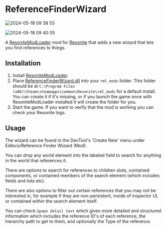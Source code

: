 # ReferenceFinderWizard

![2024-05-18 09 38 53](https://github.com/Nytra/ResoniteReferenceFinderWizard/assets/14206961/67b351d5-2639-495b-b79d-923b45d2744e)

![2024-05-18 09 40 05](https://github.com/Nytra/ResoniteReferenceFinderWizard/assets/14206961/086d96e4-a927-44f5-89f0-f5e3ad38b5c8)

A [ResoniteModLoader](https://github.com/resonite-modding-group/ResoniteModLoader) mod for [Resonite](https://resonite.com/) that adds a new wizard that lets you find references to things.

## Installation
1. Install [ResoniteModLoader](https://github.com/resonite-modding-group/ResoniteModLoader).
2. Place [ReferenceFinderWizard.dll](https://github.com/Nytra/ResoniteReferenceFinderWizard/releases/latest/download/ReferenceFinderWizard.dll) into your `rml_mods` folder. This folder should be at `C:\Program Files (x86)\Steam\steamapps\common\Resonite\rml_mods` for a default install. You can create it if it's missing, or if you launch the game once with ResoniteModLoader installed it will create the folder for you.
3. Start the game. If you want to verify that the mod is working you can check your Resonite logs.

## Usage
The wizard can be found in the DevTool's 'Create New' menu under Editors/Reference Finder Wizard (Mod). <br>

You can drop any world element into the labeled field to search for anything in the world that references it. <br>
  
There are options to search for references to children slots, contained components, or contained members of the search element (which includes fields and lists etc). <br>
  
There are also options to filter out certain references that you may not be interested in, for example if they are non-persistent, inside of inspector UI, or contained within the search element itself. <br>
  
You can check `Spawn detail text` which gives more detailed and structured information which includes the reference ID's of each reference, the hierarchy path to get to them, and optionally the Type of the reference. <br>
